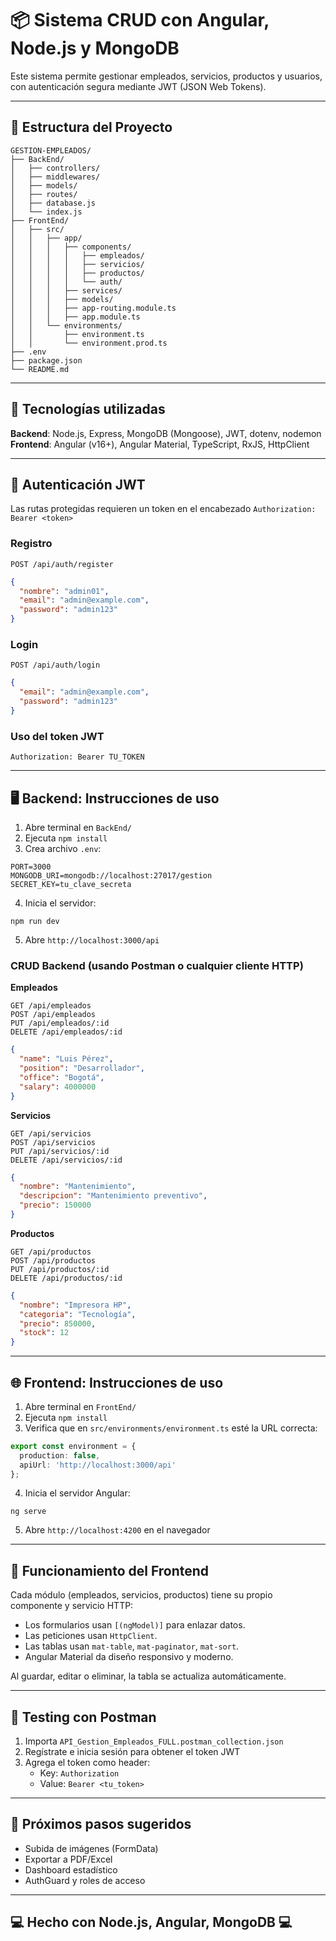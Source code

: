 
# 📦 Sistema CRUD con Angular, Node.js y MongoDB

Este sistema permite gestionar empleados, servicios, productos y usuarios, con autenticación segura mediante JWT (JSON Web Tokens).

---

## 📁 Estructura del Proyecto

```
GESTION-EMPLEADOS/
├── BackEnd/
│   ├── controllers/
│   ├── middlewares/
│   ├── models/
│   ├── routes/
│   ├── database.js
│   └── index.js
├── FrontEnd/
│   ├── src/
│   │   ├── app/
│   │   │   ├── components/
│   │   │   │   ├── empleados/
│   │   │   │   ├── servicios/
│   │   │   │   ├── productos/
│   │   │   │   └── auth/
│   │   │   ├── services/
│   │   │   ├── models/
│   │   │   ├── app-routing.module.ts
│   │   │   ├── app.module.ts
│   │   └── environments/
│   │       ├── environment.ts
│   │       └── environment.prod.ts
├── .env
├── package.json
└── README.md
```

---

## 🧪 Tecnologías utilizadas

**Backend**: Node.js, Express, MongoDB (Mongoose), JWT, dotenv, nodemon  
**Frontend**: Angular (v16+), Angular Material, TypeScript, RxJS, HttpClient

---

## 🔐 Autenticación JWT

Las rutas protegidas requieren un token en el encabezado `Authorization: Bearer <token>`

### Registro

```
POST /api/auth/register
```

```json
{
  "nombre": "admin01",
  "email": "admin@example.com",
  "password": "admin123"
}
```

### Login

```
POST /api/auth/login
```

```json
{
  "email": "admin@example.com",
  "password": "admin123"
}
```

### Uso del token JWT

```
Authorization: Bearer TU_TOKEN
```

---

## 🖥 Backend: Instrucciones de uso

1. Abre terminal en `BackEnd/`
2. Ejecuta `npm install`
3. Crea archivo `.env`:

```
PORT=3000
MONGODB_URI=mongodb://localhost:27017/gestion
SECRET_KEY=tu_clave_secreta
```

4. Inicia el servidor:

```
npm run dev
```

5. Abre `http://localhost:3000/api`

### CRUD Backend (usando Postman o cualquier cliente HTTP)

**Empleados**

```
GET /api/empleados
POST /api/empleados
PUT /api/empleados/:id
DELETE /api/empleados/:id
```

```json
{
  "name": "Luis Pérez",
  "position": "Desarrollador",
  "office": "Bogotá",
  "salary": 4000000
}
```

**Servicios**

```
GET /api/servicios
POST /api/servicios
PUT /api/servicios/:id
DELETE /api/servicios/:id
```

```json
{
  "nombre": "Mantenimiento",
  "descripcion": "Mantenimiento preventivo",
  "precio": 150000
}
```

**Productos**

```
GET /api/productos
POST /api/productos
PUT /api/productos/:id
DELETE /api/productos/:id
```

```json
{
  "nombre": "Impresora HP",
  "categoria": "Tecnología",
  "precio": 850000,
  "stock": 12
}
```

---

## 🌐 Frontend: Instrucciones de uso

1. Abre terminal en `FrontEnd/`
2. Ejecuta `npm install`
3. Verifica que en `src/environments/environment.ts` esté la URL correcta:

```ts
export const environment = {
  production: false,
  apiUrl: 'http://localhost:3000/api'
};
```

4. Inicia el servidor Angular:

```
ng serve
```

5. Abre `http://localhost:4200` en el navegador

---

## 🧠 Funcionamiento del Frontend

Cada módulo (empleados, servicios, productos) tiene su propio componente y servicio HTTP:

- Los formularios usan `[(ngModel)]` para enlazar datos.
- Las peticiones usan `HttpClient`.
- Las tablas usan `mat-table`, `mat-paginator`, `mat-sort`.
- Angular Material da diseño responsivo y moderno.

Al guardar, editar o eliminar, la tabla se actualiza automáticamente.

---

## 🧪 Testing con Postman

1. Importa `API_Gestion_Empleados_FULL.postman_collection.json`
2. Regístrate e inicia sesión para obtener el token JWT
3. Agrega el token como header:
   - Key: `Authorization`
   - Value: `Bearer <tu_token>`

---

## 📌 Próximos pasos sugeridos

- Subida de imágenes (FormData)
- Exportar a PDF/Excel
- Dashboard estadístico
- AuthGuard y roles de acceso

---

## 💻 Hecho con Node.js, Angular, MongoDB 💻

